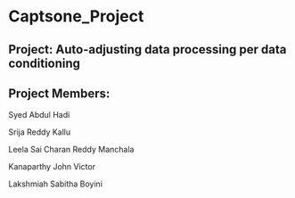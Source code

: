 # Captsone_Project


## Project: Auto-adjusting data processing per data conditioning


## Project Members:

Syed Abdul Hadi

Srija Reddy Kallu

Leela Sai Charan Reddy Manchala

Kanaparthy John Victor

Lakshmiah Sabitha Boyini
